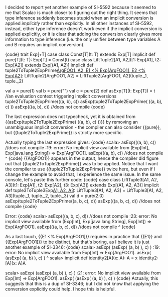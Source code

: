 I decided to report yet another example of SI-5592 because it seemed to me that Scalac is much closer to figuring out the right thing. It seems that type inference suddenly becomes stupid when an implicit conversion is applied _implicitly_ rather than explicitly. In all other instances of SI-5592, instead, either type inference doesn't work even if the implicit conversion is applied explicitly, or it is clear that adding the conversion clearly gives more information to type inference (i.e. the only unifier between type variables A and B requires an implicit conversion).

{code}
trait Exp[+T]
case class Const[T](t: T) extends Exp[T]
implicit def pure[T](t: T): Exp[T] = Const(t)
case class LiftTuple2[A1, A2](t1: Exp[A1], t2: Exp[A2]) extends Exp[(A1, A2)]
implicit def tuple2ToTuple2ExpPrime[ArgFOO1, A2, E1 <% Exp[ArgFOO1], E2 <% Exp[A2]](tuple: (E1, E2)): LiftTuple2[ArgFOO1, A2] = LiftTuple2[ArgFOO1, A2](tuple._1, tuple._2)

val a = pure(1)
val b = pure("")
val c = pure(2)
def asExp[T](t: Exp[T]) = t //an evaluation context triggering implicit conversions
tuple2ToTuple2ExpPrime(((a, b), c))
asExp(tuple2ToTuple2ExpPrime( ((a, b), c) ))
asExp(((a, b), c)) //does not compile
{code}

The last expression does not typecheck, yet it is obtained from {{asExp(tuple2ToTuple2ExpPrime( ((a, b), c) ))}} by removing an unambiguous implicit conversion - the compiler can also consider {{pure}}, but {{tuple2ToTuple2ExpPrime}} is strictly more specific.

Actually typing the last expression gives:
{code}
scala> asExp(((a, b), c)) //does not compile
<console>:19: error: No implicit view available from (Exp[Int], Exp[java.lang.String]) => Exp[ArgFOO1].
              asExp(((a, b), c)) //does not compile
                    ^
{code}
{{ArgFOO1}} appears in the output, hence the compiler did figure out that {{tuple2ToTuple2ExpPrime}} was to be applied.
Notice that I want the compiler to use {{tuple2ToTuple2ExpPrime}} twice here, but even if I change the example to avoid that, I experience the same issue.
In the same console, let's paste this further code:
{code}
case class LiftTuple3[A1, A2, A3](t1: Exp[A1], t2: Exp[A2], t3: Exp[A3]) extends Exp[(A1, A2, A3)]
implicit def tuple3ToTuple3Exp[A1, A2, A3](tuple: (Exp[A1], Exp[A2], Exp[A3])): LiftTuple3[A1, A2, A3] = LiftTuple3[A1, A2, A3](tuple._1, tuple._2, tuple._3)
val d = pure(2.0)
asExp(tuple2ToTuple2ExpPrime((a, b, c), d))
asExp(((a, b, c), d)) //does not compile
{code}

Error:
{code}
scala> asExp(((a, b, c), d)) //does not compile
<console>:23: error: No implicit view available from (Exp[Int], Exp[java.lang.String], Exp[Int]) => Exp[ArgFOO1].
              asExp(((a, b, c), d)) //does not compile
                    ^
{code}

As a last touch, {{E1 <% Exp[ArgFOO1]}} requires in practice that {{E1}} and {{Exp[ArgFOO1]}} to be distinct, but that's boring, as I believe it is just another example of SI-3346:
{code}
scala> asExp( (asExp( (a, b) ), c) )
<console>:19: error: No implicit view available from Exp[Int] => Exp[ArgFOO1].
              asExp( (asExp( (a, b) ), c) )
                             ^
scala> implicit def identity2[A](x: A): A         = x
identity2: [A](x: A)A

scala> asExp( (asExp( (a, b) ), c) )
<console>:21: error: No implicit view available from Exp[Int] => Exp[ArgFOO1].
              asExp( (asExp( (a, b) ), c) )
{code}
Actually, this suggests that this is a dup of SI-3346; but I did not know that applying the conversion explicitly could help. I hope this is helpful.
